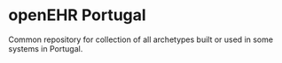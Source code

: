 # openEHR Portugal
Common repository for collection of all archetypes built or used in some systems in Portugal.
